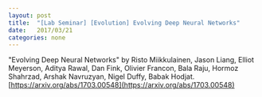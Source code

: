 ```yaml
---
layout: post
title:  "[Lab Seminar] [Evolution] Evolving Deep Neural Networks"
date:   2017/03/21
categories: none
---
```






"Evolving Deep Neural Networks" by Risto Miikkulainen, Jason Liang, Elliot Meyerson, Aditya Rawal, Dan Fink, Olivier Francon, Bala Raju, Hormoz Shahrzad, Arshak Navruzyan, Nigel Duffy, Babak Hodjat. [https://arxiv.org/abs/1703.00548](https://arxiv.org/abs/1703.00548)





 

